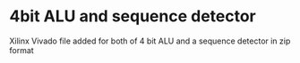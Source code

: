 # 4bit ALU and sequence detector
Xilinx Vivado file added for both of 4 bit ALU and a sequence detector in zip format
